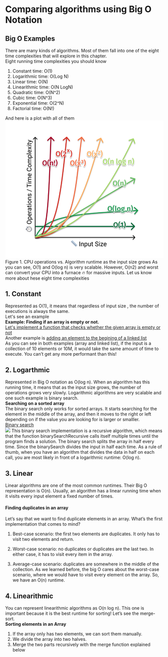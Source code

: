 # Comparing algorithms using Big O Notation
## Big O Examples
There are many kinds of algorithms. Most of them fall into one of the eight time complexities that will explore in this chapter.<br>
Eight running time complexities you should know<br>
1. Constant time: O(1)
2. Logarithmic time: O(Log N)
3. Linear time: O(N)
4. Linearithmic time: O(N LogN)
5. Quadratic time: O(N^2)
6. Cubic time: O(N^3)
7. Exponential time: O(2^N)
8. Factorial time: O(N!)

And here is a plot with all of them
<img src="https://github.com/Kranthi-Guribilli/Asymptotic-Analysis/blob/main/GraphOfTimeComplexities.png"><br>
Figure 1. CPU operations vs. Algorithm runtime as the input size grows
As you can see, O(1) and O(log n) is very scalable. However, O(n2) and worst can convert your CPU into a furnace 🔥 for massive inputs.
Let us know more about hese eight time complexities<br>
## 1. Constant</b><br>
Represented as O(1), it means that regardless of input size , the number of executions is always the same.<br>
Let's see an example<br>
<b>Example: Finding if an array is empty or not.<br></b>
[Let's implement a function that checks whether the given array is empty or not](https://github.com/Kranthi-Guribilli/Asymptotic-Analysis/blob/main/IsArrEmpty.c)<br>
Another example is [adding an element to the begining of a linked list](https://github.com/Kranthi-Guribilli/Asymptotic-Analysis/blob/main/addAtfirst.c)<br>
As you can see in both examples (array and linked list), if the input is a collection of 10 elements or 10M, it would take the same amount of time to execute. You can’t get any more performant than this!<br>
## 2. Logarthmic<br>
 Represented in Big O notation as O(log n). When an algorithm has this running time, it means that as the input size grows, the number of operations grows very slowly. Logarithmic algorithms are very scalable and one such example is binary search.<br>
<b>Searching on a sorted array</b><br>
The binary search only works for sorted arrays. It starts searching for the element in the middle of the array, and then it moves to the right or left depending on if the value you are looking for is larger or smalller.<br>
[Binary search](https://github.com/Kranthi-Guribilli/Asymptotic-Analysis/blob/main/Binary%20Search.c)<br>
<img src="https://www.geeksforgeeks.org/wp-content/uploads/Binary-Search.png">
This binary search implementation is a recursive algorithm, which means that the function binarySearchRecursive calls itself multiple times until the program finds a solution. The binary search splits the array in half every time.
 Since the binarySearch divides the input in half each time. As a rule of thumb, when you have an algorithm that divides the data in half on each call, you are most likely in front of a logarithmic runtime: O(log n).
## 3. Linear
Linear algorithms are one of the most common runtimes. Their Big O representation is O(n). Usually, an algorithm has a linear running time when it visits every input element a fixed number of times.<br>
#### Finding duplicates in an array
Let’s say that we want to find duplicate elements in an array. What’s the first implementation that comes to mind?<br>
1. Best-case scenario: the first two elements are duplicates. It only has to visit two elements and return.

2. Worst-case scenario: no duplicates or duplicates are the last two. In either case, it has to visit every item in the array.

3. Average-case scenario: duplicates are somewhere in the middle of the collection.
As we learned before, the big O cares about the worst-case scenario, where we would have to visit every element on the array. So, we have an O(n) runtime.
## 4. Linearithmic
You can represent linearithmic algorithms as O(n log n). This one is important because it is the best runtime for sorting! Let’s see the merge-sort.<br>
<b>Sorting elements in an Array</b>
1. If the array only has two elements, we can sort them manually.
2. We divide the array into two halves.
3. Merge the two parts recursively with the merge function explained below
